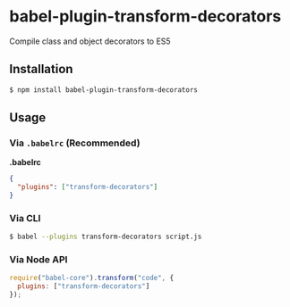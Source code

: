 # babel-plugin-transform-decorators

Compile class and object decorators to ES5

## Installation

```sh
$ npm install babel-plugin-transform-decorators
```

## Usage

### Via `.babelrc` (Recommended)

**.babelrc**

```json
{
  "plugins": ["transform-decorators"]
}
```

### Via CLI

```sh
$ babel --plugins transform-decorators script.js
```

### Via Node API

```javascript
require("babel-core").transform("code", {
  plugins: ["transform-decorators"]
});
```
